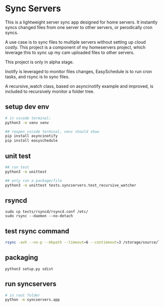 # Sync Servers
This is a lightweight server sync app designed for home servers. It instantly syncs changed files from one server to other servers, or perodically cron syncs.

A use case is to sync files to multiple servers without setting up cloud costly. This project is a component of my homeservers project, which leverage this to sync up my cam uploaded files to other servers.

This project is only in alpha stage.

Inotify is leveraged to monitor files changes, EasySchedule is to run cron tasks, and rsync is to sync files.

A recursive_watch class, based on asyncinotify example and improved, is included to recursively monitor a folder tree.

## setup dev env
```bash
# in vscode terminal:
python3 -m venv venv
```

```bash
## reopen vscode terminal, venv should show
pip install asyncinotify
pip install easyschedule
```

## unit test
```bash
## run test
python3 -m unittest

## only run a package/file
python3 -m unittest tests.syncservers.test_recursive_watcher
```

## rsyncd
```
sudo cp tests/rsyncd/rsyncd.conf /etc/
sudo rsync --daemon --no-detach
```

## test rsync command
```bash
rsync -avh --no-p --mkpath --timeout=6 --contimeout=3 /storage/source/live rsync://127.0.0.1/live
```

## packaging
```
python3 setup.py sdist
```

## run syncservers
```bash
# in root folder
python -m syncservers.app
```
